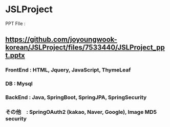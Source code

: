 # JSLProject

PPT FIle : 
## https://github.com/joyoungwook-korean/JSLProject/files/7533440/JSLProject_ppt.pptx


### FrontEnd : HTML, Jquery, JavaScript, ThymeLeaf

### DB : Mysql

### BackEnd : Java, SpringBoot, SpringJPA, SpringSecurity

### その他　: SpringOAuth2 (kakao, Naver, Google), Image MD5 security
